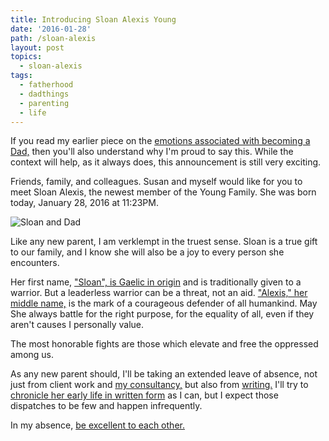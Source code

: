 ```yaml
---
title: Introducing Sloan Alexis Young
date: '2016-01-28'
path: /sloan-alexis
layout: post
topics:
  - sloan-alexis
tags:
  - fatherhood
  - dadthings
  - parenting
  - life
---
```

If you read my earlier piece on the [emotions associated with becoming a Dad,](/2016/01/dad-jokes/) then you'll also understand why I'm proud to say this. While the context will help, as it always does, this announcement is still very exciting.

Friends, family, and colleagues. Susan and myself would like for you to meet Sloan Alexis, the newest member of the Young Family. She was born today, January 28, 2016 at 11:23PM.

![Sloan and Dad](sloan-and-dad.jpg)

Like any new parent, I am verklempt in the truest sense. Sloan is a true gift to our family, and I know she will also be a joy to every person she encounters.

Her first name, ["Sloan", is Gaelic in origin](http://www.sheknows.com/baby-names/name/sloan) and is traditionally given to a warrior. But a leaderless warrior can be a threat, not an aid. ["Alexis," her middle name,](http://www.sheknows.com/baby-names/name/alexis) is the mark of a courageous defender of all humankind. May She always battle for the right purpose, for the equality of all, even if they aren't causes I personally value.

The most honorable fights are those which elevate and free the oppressed among us.

As any new parent should, I'll be taking an extended leave of absence, not just from client work and [my consultancy,](https://uptime.ventures) but also from [writing.](/) I'll try to [chronicle her early life in written form](/tags/dadthings/) as I can, but I expect those dispatches to be few and happen infrequently.

In my absence, [be excellent to each other.](https://www.youtube.com/watch?v=AfbUkRvcNiI)
